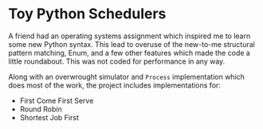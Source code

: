 # Toy Python Schedulers

A friend had an operating systems assignment which inspired me to learn some new Python syntax. This lead to overuse of the new-to-me structural pattern matching, Enum, and a few other features which made the code a little roundabout. This was not coded for performance in any way.

Along with an overwrought simulator and `Process` implementation which does most of the work, the project includes implementations for:

- First Come First Serve
- Round Robin
- Shortest Job First
